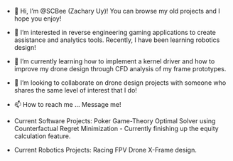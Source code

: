 - 👋 Hi, I’m @SCBee (Zachary Uy)! You can browse my old projects and I hope you enjoy!

- 👀 I’m interested in reverse engineering gaming applications to create assistance and analytics tools. Recently, I have been learning robotics design!
- 🌱 I’m currently learning how to implement a kernel driver and how to improve my drone design through CFD analysis of my frame prototypes.
- 💞️ I’m looking to collaborate on drone design projects with someone who shares the same level of interest that I do!

- 📫 How to reach me ... Message me!


- Current Software Projects: Poker Game-Theory Optimal Solver using Counterfactual Regret Minimization - Currently finishing up the equity calculation feature.

- Current Robotics Projects: Racing FPV Drone X-Frame design.

<!---
SCBee/SCBee is a ✨ special ✨ repository because its `README.md` (this file) appears on your GitHub profile.
You can click the Preview link to take a look at your changes.
--->
